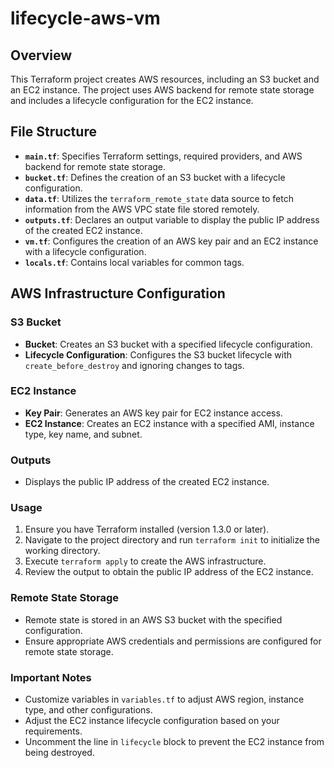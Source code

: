 # lifecycle-aws-vm

## Overview

This Terraform project creates AWS resources, including an S3 bucket and an EC2 instance. The project uses AWS backend for remote state storage and includes a lifecycle configuration for the EC2 instance.

## File Structure

- **`main.tf`**: Specifies Terraform settings, required providers, and AWS backend for remote state storage.
- **`bucket.tf`**: Defines the creation of an S3 bucket with a lifecycle configuration.
- **`data.tf`**: Utilizes the `terraform_remote_state` data source to fetch information from the AWS VPC state file stored remotely.
- **`outputs.tf`**: Declares an output variable to display the public IP address of the created EC2 instance.
- **`vm.tf`**: Configures the creation of an AWS key pair and an EC2 instance with a lifecycle configuration.
- **`locals.tf`**: Contains local variables for common tags.

## AWS Infrastructure Configuration

### S3 Bucket

- **Bucket**: Creates an S3 bucket with a specified lifecycle configuration.
- **Lifecycle Configuration**: Configures the S3 bucket lifecycle with `create_before_destroy` and ignoring changes to tags.

### EC2 Instance

- **Key Pair**: Generates an AWS key pair for EC2 instance access.
- **EC2 Instance**: Creates an EC2 instance with a specified AMI, instance type, key name, and subnet.

### Outputs

- Displays the public IP address of the created EC2 instance.

### Usage

1. Ensure you have Terraform installed (version 1.3.0 or later).
2. Navigate to the project directory and run `terraform init` to initialize the working directory.
3. Execute `terraform apply` to create the AWS infrastructure.
4. Review the output to obtain the public IP address of the EC2 instance.

### Remote State Storage

- Remote state is stored in an AWS S3 bucket with the specified configuration.
- Ensure appropriate AWS credentials and permissions are configured for remote state storage.

### Important Notes

- Customize variables in `variables.tf` to adjust AWS region, instance type, and other configurations.
- Adjust the EC2 instance lifecycle configuration based on your requirements.
- Uncomment the line in `lifecycle` block to prevent the EC2 instance from being destroyed.